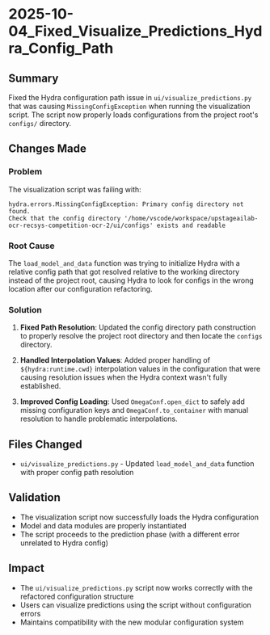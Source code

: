 # 2025-10-04_Fixed_Visualize_Predictions_Hydra_Config_Path

## Summary
Fixed the Hydra configuration path issue in `ui/visualize_predictions.py` that was causing `MissingConfigException` when running the visualization script. The script now properly loads configurations from the project root's `configs/` directory.

## Changes Made

### Problem
The visualization script was failing with:
```
hydra.errors.MissingConfigException: Primary config directory not found.
Check that the config directory '/home/vscode/workspace/upstageailab-ocr-recsys-competition-ocr-2/ui/configs' exists and readable
```

### Root Cause
The `load_model_and_data` function was trying to initialize Hydra with a relative config path that got resolved relative to the working directory instead of the project root, causing Hydra to look for configs in the wrong location after our configuration refactoring.

### Solution
1. **Fixed Path Resolution**: Updated the config directory path construction to properly resolve the project root directory and then locate the `configs` directory.

2. **Handled Interpolation Values**: Added proper handling of `${hydra:runtime.cwd}` interpolation values in the configuration that were causing resolution issues when the Hydra context wasn't fully established.

3. **Improved Config Loading**: Used `OmegaConf.open_dict` to safely add missing configuration keys and `OmegaConf.to_container` with manual resolution to handle problematic interpolations.

## Files Changed
- `ui/visualize_predictions.py` - Updated `load_model_and_data` function with proper config path resolution

## Validation
- The visualization script now successfully loads the Hydra configuration
- Model and data modules are properly instantiated
- The script proceeds to the prediction phase (with a different error unrelated to Hydra config)

## Impact
- The `ui/visualize_predictions.py` script now works correctly with the refactored configuration structure
- Users can visualize predictions using the script without configuration errors
- Maintains compatibility with the new modular configuration system
